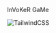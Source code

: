 InVoKeR GaMe

![TailwindCSS](https://img.shields.io/badge/TailwindCSS-v3.x-06B6D4?style=social&logo=tailwindcss&logoColor=white)
